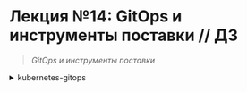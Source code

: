 # **Лекция №14: GitOps и инструменты поставки // ДЗ**
> _GitOps и инструменты поставки_
<details>
  <summary>kubernetes-gitops</summary>

## **Задание:**
Цель:
В данном дз студенты познакомятся с такими инструментами как ArgoCD, Flux, Flagger. Научатся при помощи этих инструментов деплоить приложение в кластер.

Описание/Пошаговая инструкция выполнения домашнего задания:
Все действия описаны в методическом указании.

Критерии оценки:
0 б. - задание не выполнено
1 б. - задание выполнено
2 б. - выполнены все дополнительные задания

---

## **Выполнено:**

### 1. Подготовка GitLab репозитария

~~~bash
git clone https://github.com/GoogleCloudPlatform/microservices-demo
cd microservices-demo
git remote add gitlab git@gitlab.com:dpnev/microservices-demo.git
git remote remove origin
git push -uf gitlab main
~~~

### 2. Создание Helm чартов
Скопируем готовые чарты из [демонстрационного репозитория](https://gitlab.com/express42/kubernetes-platform-demo/microservices-demo/) (директория `deploy/charts` )
~~~bash
tree -L 1 deploy/charts
~~~
~~~
deploy/charts
├── adservice
├── cartservice
├── checkoutservice
├── currencyservice
├── emailservice
├── frontend
├── grafana-load-dashboards
├── loadgenerator
├── paymentservice
├── productcatalogservice
├── recommendationservice
└── shippingservice
~~~

### 3. Подготовка Kubernetes кластера

Поднимаем кластер k8s в yandex-cloud со следующими параметрами:
  - Как минимум 4 ноды типа `standard-v1` (Terraform способ) 
~~~bash
cd terraform-k8s
terraform init
terraform plan
terraform apply
~~~
  - Как минимум 4 ноды типа `standard-v1` (yc cli)
~~~bash
yc managed-kubernetes cluster create k8s-4otus \
--network-id "enp4jp0tqr08ga9s2db6" \
--zone "ru-central1-c" \
--subnet-id "b0cano23aicjlcfpskk3" \
--public-ip \
--release-channel RAPID \
--version 1.24 \
--node-service-account-name tfuser \
--service-account-id "aje43vf2rvfqf5tahtuf" \
--cloud-id "b1g85rkpqt0ukuce35r3" \
--folder-id "b1go8bvc3bokuukkbj26" \
--token "TOKEN" \
--no-user-output
~~~

~~~bash
yc managed-kubernetes node-group create k8s-4otus-node-pool \
--cluster-name k8s-4otus \
--fixed-size 2 \
--platform standard-v1 \
--memory 4 \
--cores 2 \
--disk-size 30 \
--disk-type network-hdd \
--version 1.24 \
--cloud-id "b1g85rkpqt0ukuce35r3" \
--folder-id "b1go8bvc3bokuukkbj26" \
--token "TOKEN"
~~~

~~~bash
yc managed-kubernetes cluster get-credentials k8s-4otus --external --force --folder-id b1go8bvc3bokuukkbj26
~~~

 - Проверяем
~~~bash
kubectl get nodes
~~~
~~~
NAME                        STATUS   ROLES    AGE    VERSION
cl1cm56gb3duo2nvbfcb-asun   Ready    <none>   159m   v1.23.6
cl1cm56gb3duo2nvbfcb-ovaq   Ready    <none>   159m   v1.23.6
cl1cm56gb3duo2nvbfcb-ycod   Ready    <none>   159m   v1.23.6
cl1cm56gb3duo2nvbfcb-yjem   Ready    <none>   159m   v1.23.6
~~~

 - Т.к. в `YandexCloud` не реализована установка `Istio` как аддона, ставим `Istio` через Helm:
~~~bash
helm repo add istio https://istio-release.storage.googleapis.com/charts
helm repo update istio
kubectl create namespace istio-system
helm install istio-base istio/base -n istio-system --version 1.17.1
helm install istiod istio/istiod -n istio-system --wait --version 1.17.1
~~~

Проверяем
~~~bash
helm ls -n istio-system
~~~
~~~
NAME            NAMESPACE       REVISION        UPDATED                                 STATUS          CHART           APP VERSION
istio-base      istio-system    1               2023-03-08 22:59:12.30553833 +0300 MSK  deployed        base-1.17.1     1.17.1     
istiod          istio-system    1               2023-03-08 22:59:15.366238727 +0300 MSK deployed        istiod-1.17.1   1.17.1 
~~~

~~~bash
helm status istiod -n istio-system
~~~
~~~
NAME: istiod
LAST DEPLOYED: Wed Mar  8 22:59:15 2023
NAMESPACE: istio-system
STATUS: deployed
REVISION: 1
TEST SUITE: None
NOTES:
"istiod" successfully installed!

To learn more about the release, try:
  $ helm status istiod
  $ helm get all istiod

Next steps:
  * Deploy a Gateway: https://istio.io/latest/docs/setup/additional-setup/gateway/
  * Try out our tasks to get started on common configurations:
    * https://istio.io/latest/docs/tasks/traffic-management
    * https://istio.io/latest/docs/tasks/security/
    * https://istio.io/latest/docs/tasks/policy-enforcement/
    * https://istio.io/latest/docs/tasks/policy-enforcement/
  * Review the list of actively supported releases, CVE publications and our hardening guide:
    * https://istio.io/latest/docs/releases/supported-releases/
    * https://istio.io/latest/news/security/
    * https://istio.io/latest/docs/ops/best-practices/security/

For further documentation see https://istio.io website

Tell us how your install/upgrade experience went at https://forms.gle/hMHGiwZHPU7UQRWe9
~~~

~~~bash
kubectl get deployments -n istio-system --output wide
~~~

~~~
NAME     READY   UP-TO-DATE   AVAILABLE   AGE   CONTAINERS   IMAGES                         SELECTOR
istiod   1/1     1            1           20s   discovery    docker.io/istio/pilot:1.17.1   istio=pilot
~~~

Install an Istio ingress gateway
~~~bash
kubectl create namespace istio-ingress
kubectl label namespace istio-ingress istio-injection=enabled
helm install istio-ingress istio/gateway -n istio-ingress --wait --version 1.17.1
~~~

### Подготовка Kubernetes кластера | Задание со ⭐
- Автоматизируйте создание Kubernetes кластера
- Кластер должен разворачиваться после запуска pipeline в GitLab

Подготовлен следующие манифесты для автоматического разворачивания кластера с `Istio` после запуска pipeline в GitLab 
<details>
  <summary>.gitlab-ci.yaml, .variables.yaml </summary>

~~~yaml
include: '.variables.yaml'

stages:
- k8s-ycloud
- dismiss

.base_yc:
before_script:
# Install YC CLI.
    - curl https://storage.yandexcloud.net/yandexcloud-yc/install.sh | bash -s -- -a && cp /root/yandex-cloud/bin/yc /usr/bin/
    - |
      cat <<EOF >> /root/.config/yandex-cloud/config.yaml
      current: default
      profiles:
        default:
          token: ${CI_YC_TOKEN}
          cloud-id: ${CI_CLOUD_ID}
          folder-id: ${CI_CLOUD_ID}
          compute-default-zone: ru-central1-c
      EOF
    - cat /root/.config/yandex-cloud/config.yaml


.managed_kubernetes_create: &managed_kubernetes_create
# Create yc managed kubernetes cluster
- >-
  yc managed-kubernetes cluster create ${CI_CLUSTER_NAME} --network-id ${CI_NETWORK_ID}
  --zone ${CI_ZONE} --subnet-id ${CI_SUBNET_ID} --public-ip --release-channel RAPID
  --version ${CI_K8S_VERSION} --node-service-account-name ${CI_NODE_SERVICE_ACCOUNT_NAME}
  --service-account-id ${CI_SERVICE_ACCOUNT_ID} --cloud-id ${CI_CLOUD_ID}
  --folder-id ${CI_FOLDER_ID} --token ${CI_YC_TOKEN} --no-user-output --enable-network-policy

.managed_node_group_create: &managed_node_group_create
- >-
  yc managed-kubernetes node-group create ${CI_NODE_POOL} --cluster-name ${CI_CLUSTER_NAME}
  --auto-scale min=${CI_AUTO_SCALE_INITIAL},max=${CI_AUTO_SCALE_MAX},initial=${CI_AUTO_SCALE_INITIAL}
  --platform ${CI_NODE_PLATFORM} --memory ${CI_NODE_MEMORY} --cores ${CI_NODE_CORES}
  --disk-type ${CI_NODE_DISK_TYPE} --disk-size ${CI_NODE_DISK_SIZE} --version ${CI_K8S_VERSION}
  --cloud-id ${CI_CLOUD_ID} --folder-id ${CI_FOLDER_ID} --token ${CI_YC_TOKEN}
  --network-interface subnets=${CI_SUBNET_ID},ipv4-address=nat


.kubectl_install: &kubectl_install
- wget -O /usr/local/bin/kubectl "https://storage.googleapis.com/kubernetes-release/release/${CI_KUBECTL_VER}/bin/linux/amd64/kubectl"
- chmod +x /usr/local/bin/kubectl
- |
      yc managed-kubernetes cluster get-credentials ${CI_CLUSTER_NAME} --context-name default \
  --external --force --cloud-id ${CI_CLOUD_ID} --folder-id ${CI_FOLDER_ID} --token ${CI_YC_TOKEN}
- ls -la /root/.kube/
- cat /root/.kube/config
- kubectl cluster-info --kubeconfig /root/.kube/config

.helm_install: &helm_install
- |
      export HELM_URL="https://get.helm.sh"
  export HELM_TAR_FILE="helm-${CI_HELM_VER}-linux-amd64.tar.gz"
  echo "install HELM ${CI_HELM_VER} from \"${HELM_URL}/${HELM_TAR_FILE}\""
  mkdir -p /tmp/helm
  wget -O "/tmp/${HELM_TAR_FILE}" "${HELM_URL}/${HELM_TAR_FILE}"
  tar -xzvf "/tmp/${HELM_TAR_FILE}" -C /tmp/helm
  mv /tmp/helm/linux-amd64/helm /usr/bin/helm
  rm -rf /tmp/helm
  chmod +x /usr/bin/helm
  helm version

.istio_install: &istio_install
- helm repo add istio https://istio-release.storage.googleapis.com/charts
- helm repo update istio
- kubectl create namespace istio-system || true
- helm upgrade --install istio-base istio/base -n istio-system --version ${CI_ISTIO_VERSION}
- helm ls -n istio-system
- helm upgrade --install istiod istio/istiod -n istio-system --version ${CI_ISTIO_VERSION} --wait
- helm ls -n istio-system
- helm status istiod -n istio-system
- kubectl create namespace istio-ingress || true
- kubectl label namespace istio-ingress istio-injection=enabled
- helm upgrade --install istio-ingress istio/gateway -n istio-ingress --version ${CI_ISTIO_VERSION} --wait

.dismiss:
extends: .base_yc
script:
- yc managed-kubernetes cluster delete ${CI_CLUSTER_NAME} --cloud-id ${CI_CLOUD_ID} --folder-id ${CI_FOLDER_ID} --token ${CI_YC_TOKEN}

k8s-ycloud:
extends: .base_yc
stage: k8s-ycloud
allow_failure: true
script:
- *managed_kubernetes_create
- *managed_node_group_create
- *kubectl_install
- *helm_install
- *istio_install

dismiss:
extends: .dismiss
stage: dismiss
when: manual
~~~
- `.variables.yml`
~~~yaml
variables:
  CI_CLUSTER_NAME: k8s-4otus
  CI_NETWORK_ID: enp4jp0tqr08ga9s2db6
  CI_ZONE: ru-central1-c
  CI_SUBNET_ID: b0cano23aicjlcfpskk3
  CI_K8S_VERSION: "1.24"
  CI_NODE_SERVICE_ACCOUNT_NAME: tfuser
  CI_SERVICE_ACCOUNT_ID: aje43vf2rvfqf5tahtuf
  CI_CLOUD_ID: b1g85rkpqt0ukuce35r3
  CI_FOLDER_ID: b1go8bvc3bokuukkbj26
  CI_NODE_POOL: k8s-4otus-node-pool
  CI_AUTO_SCALE_MIN: 1
  CI_AUTO_SCALE_MAX: 4
  CI_AUTO_SCALE_INITIAL: 1
  CI_NODE_PLATFORM: standard-v1
  CI_NODE_MEMORY: 4
  CI_NODE_CORES: 2
  CI_NODE_DISK_TYPE: network-hdd
  CI_NODE_DISK_SIZE: 30
  CI_KUBECTL_VER: v1.25.3
  CI_HELM_VER: v3.11.2
  CI_ISTIO_VERSION: 1.17.1
~~~

</details>

### 4. Continuous Integration | Задание со ⭐
Подготовим pipeline, который будет содержать следующие стадии: 
- Сборку Docker образа для каждого из микросервисов
- Push данного образа в Docker Hub
В качестве тега образа используем `tag` коммита, инициирующего сборку (переменная `CI_COMMIT_TAG` в GitLab CI)

- Создаем файл `.build.yaml` следующего содержания
~~~yaml
build:adservice:
  extends: build
  variables: 
    SERVICE: adservice
    SRVPATH: adservice

build:checkoutservice:
  extends: build
  variables: 
    SERVICE: checkoutservice
    SRVPATH: checkoutservice
...
~~~

- И добавляем в манифест pipeline описание джобы билда 
~~~yaml
build:
  extends: .docker
  stage: build
  allow_failure: true
  before_script:
    - docker login --username oauth --password ${CI_YC_TOKEN} cr.yandex
  script:
    - cd src/${SRVPATH}
    - docker build . -f Dockerfile -t cr.yandex/${CI_CR_YANDEX_ID}/${SERVICE}:${CI_COMMIT_SHORT_SHA}
    - docker push cr.yandex/${CI_CR_YANDEX_ID}/${SERVICE}:${CI_COMMIT_SHORT_SHA}
~~~

Образы у нас успешно собираются и также удачно у нас заканчивается бесплатный лимит времени на раннерах Гитлаба.
Если что, придется отложить запуск CI/CD до следующего месяца :)  
![img_1.png](img_1.png)

![img.png](img.png)

![img_2.png](img_2.png)

### 5. GitOps

Подготовка
> https://github.com/fluxcd/helm-operator/tree/master/chart/helm-operator

- Добавим официальный репозиторий Flux
~~~bash
helm repo add fluxcd https://charts.fluxcd.io
helm repo update fluxcd
~~~

- Установим CRD, добавляющую в кластер новый ресурс - HelmRelease:
~~~bash
kubectl apply -f https://raw.githubusercontent.com/fluxcd/helm-operator/1.4.4/deploy/crds.yaml
~~~

- Произведем установку Flux в кластер, в namespace flux
~~~bash
kubectl create namespace flux
helm upgrade --install flux fluxcd/flux -f flux.values.yaml --namespace flux
~~~
~~~
NOTES:
Get the Git deploy key by either (a) running

  kubectl -n flux logs deployment/flux | grep identity.pub | cut -d '"' -f2

or by (b) installing fluxctl through
https://fluxcd.io/legacy/flux/references/fluxctl/#installing-fluxctl
and running:

  fluxctl identity --k8s-fwd-ns flux

---
**Flux v1 is deprecated, please upgrade to v2 as soon as possible!**
~~~

- Наконец, добавим в свой профиль GitLab публичный ssh-ключ, при помощи которого flux получит доступ к нашему git-репозиторию.
~~~bash
kubectl -n flux logs deployment/flux | grep identity.pub | cut -d '"' -f2
~~~

- Установим Helm operator:
~~~bash
helm upgrade --install helm-operator fluxcd/helm-operator -f helm-operator.values.yaml --namespace flux
~~~
~~~
Release "helm-operator" does not exist. Installing it now.
NAME: helm-operator
LAST DEPLOYED: Sun Mar 19 18:04:06 2023
NAMESPACE: flux
STATUS: deployed
REVISION: 1
TEST SUITE: None
NOTES:
Flux Helm Operator docs https://fluxcd.io/legacy/helm-operator

Example:

AUTH_VALUES=$(cat <<-END
usePassword: true
password: "redis_pass"
usePasswordFile: true
END
)

kubectl create secret generic redis-auth --from-literal=values.yaml="$AUTH_VALUES"

`cat <<EOF | kubectl apply -f -
apiVersion: helm.fluxcd.io/v1
kind: HelmRelease
metadata:
  name: redis
  namespace: default
spec:
  releaseName: redis
  chart:
    repository: https://kubernetes-charts.storage.googleapis.com
    name: redis
    version: 10.5.7
  valuesFrom:
  - secretKeyRef:
      name: redis-auth
  values:
    master:
      persistence:
        enabled: false
    volumePermissions:
      enabled: true
    metrics:
      enabled: true
    cluster:
      enabled: false
EOF`

watch kubectl get hr
~~~

- Установим fluxctl на локальную машину для управления нашим CD инструментом.
~~~bash
curl -s https://fluxcd.io/install.sh | sudo bash
~~~

Пришло время проверить корректность работы Flux. Как мы уже знаем, Flux умеет автоматически синхронизировать состояние кластера и
репозитория. Это касается не только сущностей HelmRelease , которыми мы будем оперировать для развертывания приложения, но и обыкновенных манифестов.
Поместим манифест, описывающий namespace `microservices-demo` в директорию `deploy/namespaces` и сделаем push в GitLab:
~~~bash
kubectl get ns | grep microservices-demo  
~~~
~~~
microservices-demo   Active   24s
~~~
~~~bash
kubectl logs flux-7875d5c549-fjpxj -n flux | grep microservices-demo 
~~~
~~~
...
ts=2023-03-18T21:00:36.291919662Z caller=sync.go:608 method=Sync cmd="kubectl apply -f -" took=1.352943488s err=null output="namespace/microservices-demo created"
...
~~~

Мы подобрались к сущностям, которыми управляет helm-operator - `HelmRelease`.
Для описания сущностей такого вида создадим отдельную директорию deploy/releases и поместим туда файл `frontend.yaml` с описанием конфигурации релиза.
~~~yaml
apiVersion: helm.fluxcd.io/v1
kind: HelmRelease
metadata:
  name: frontend
  namespace: microservices-demo
  annotations:
    fluxcd.io/ignore: "false"
    # fluxcd.io/automated: "true" Аннотация разрешает автоматическое обновление релиза в  Kubernetes кластере
    # в случае изменения версии Docker образа в Registry
    fluxcd.io/automated: "true"
    # Указываем Flux следить за обновлениями конкретных Docker образов
    # в Registry.
    # Новыми считаются только образы, имеющие версию выше текущей и
    # отвечающие маске семантического версионирования ~0.0 (например,
    # 0.0.1, 0.0.72, но не 1.0.0)
    flux.weave.works/tag.chart-image: semver:~v0.0
spec:
  releaseName: frontend
  helmVersion: v3
  # Helm chart, используемый для развертывания релиза. В нашем случае
  #указываем git-репозиторий, и директорию с чартом внутри него
  chart:
    git: git@gitlab.com:dpnev/microservices-demo.git
    ref: main
    path: deploy/charts/frontend
  # Переопределяем переменные Helm chart. В дальнейшем Flux может сам
  # переписывать эти значения и делать commit в git-репозиторий (например,
  # изменять тег Docker образа при его обновлении в Registry)
  values:
    image:
      repository: cr.yandex/crpn6n5ssda7s8tdsdf5/frontend
      tag: v0.0.1
~~~

### HelmRelease | Проверка

- Ловим ошибку в логах `helm-operator` про `kind: ServiceMonitor` при деплое из чарта `deploy/charts/frontend` и поэтому ставим дополнительно `prometheus-operator` через  `kubectl apply` из [офф. репозитория](https://github.com/prometheus-operator/kube-prometheus) (Bring`em on!)
~~~bash
cd ./kube-prometheus
# Create the namespace and CRDs, and then wait for them to be available before creating the remaining resources
# Note that due to some CRD size we are using kubectl server-side apply feature which is generally available since kubernetes 1.22.
# If you are using previous kubernetes versions this feature may not be available and you would need to use kubectl create instead.
kubectl apply --server-side -f manifests/setup
kubectl wait \
--for condition=Established \
--all CustomResourceDefinition \
--namespace=monitoring
kubectl apply -f manifests/
~~~
и ставим так же `Ingress`
~~~bash
helm repo add ingress-nginx https://kubernetes.github.io/ingress-nginx
helm repo update ingress-nginx
~~~
~~~bash
kubectl create ns nginx-ingress
helm upgrade --install nginx-ingress-release ingress-nginx/ingress-nginx \
 --namespace=nginx-ingress --version="4.4.2"
~~~

- Инициируем синхронизацию вручную
~~~bash
fluxctl --k8s-fwd-ns flux sync
~~~

Убедимся что HelmRelease для микросервиса frontend появился в кластере:
~~~bash
kubectl get helmrelease -n microservices-demo
~~~
~~~
NAME       RELEASE    PHASE       RELEASESTATUS   MESSAGE                                                                       AGE
frontend   frontend   Succeeded   deployed        Release was successful for Helm release 'frontend' in 'microservices-demo'.   61m
~~~

~~~bash
helm list -n microservices-demo
~~~
~~~
helm list -n microservices-demo
NAME            NAMESPACE               REVISION        UPDATED                                 STATUS          CHART           APP VERSION
frontend        microservices-demo      1               2023-03-19 15:58:09.62715469 +0000 UTC  deployed        frontend-0.21.0 1.16.0   
~~~

### Обновление образа

Т.к. у нас закончилось время на раннерах GitLab вместо сборки нам остается только тегирование образа до версии v0.0.2
~~~bash
docker tag cr.yandex/crpn6n5ssda7s8tdsdf5/frontend:41ff6a8d registry.gitlab.com/dpnev/microservices-demo/frontend:v0.0.5
docker push registry.gitlab.com/dpnev/microservices-demo/frontend:v0.0.5
~~~

Дождемся автоматического обновления релиза в Kubernetes кластере
~~~bash
watch helm history frontend -n microservices-demo                                                                    
~~~
~~~
REVISION        UPDATED                         STATUS          CHART           APP VERSION     DESCRIPTION     
1               Sun Mar 19 15:58:09 2023        superseded      frontend-0.21.0 1.16.0          Install complete
2               Sun Mar 19 17:37:43 2023        deployed        frontend-0.21.0 1.16.0          Upgrade complete
~~~

Проверим, изменилось ли что-либо в git-репозитории (в частности, в файле deploy/releases/frontend.yaml )
![img_3.png](img_3.png)

### Обновление Helm chart

1. Попробуем внести изменения в Helm chart frontend и поменять имя `deployment` на `frontend-hipster`
2. Сделаем push измененного Helm chart в GitLab и понаблюдаем за процессом
~~~
│ ts=2023-03-19T18:14:38.005391399Z caller=release.go:353 component=release release=frontend targetNamespace=microservices-demo resource=microservices-demo:helmrelease/frontend helmVersion=v3 info="running upgrade" action=upgrade                                            │
│ ts=2023-03-19T18:14:38.043672831Z caller=helm.go:69 component=helm version=v3 info="preparing upgrade for frontend" targetNamespace=microservices-demo release=frontend                                                                                                        │
│ ts=2023-03-19T18:14:38.049694917Z caller=helm.go:69 component=helm version=v3 info="resetting values to the chart's original version" targetNamespace=microservices-demo release=frontend                                                                                      │
│ ts=2023-03-19T18:14:39.08960667Z caller=helm.go:69 component=helm version=v3 info="performing update for frontend" targetNamespace=microservices-demo release=frontend                                                                                                         │
│ ts=2023-03-19T18:14:39.116000675Z caller=helm.go:69 component=helm version=v3 info="creating upgraded release for frontend" targetNamespace=microservices-demo release=frontend                                                                                                │
│ ts=2023-03-19T18:14:39.131266821Z caller=helm.go:69 component=helm version=v3 info="checking 5 resources for changes" targetNamespace=microservices-demo release=frontend                                                                                                      │
│ ts=2023-03-19T18:14:39.139887602Z caller=helm.go:69 component=helm version=v3 info="Looks like there are no changes for Service \"frontend\"" targetNamespace=microservices-demo release=frontend                                                                              │
│ ts=2023-03-19T18:14:39.170376272Z caller=helm.go:69 component=helm version=v3 info="Created a new Deployment called \"frontend-hipster\" in microservices-demo\n" targetNamespace=microservices-demo release=frontend                                                          │
│ ts=2023-03-19T18:14:39.341628164Z caller=helm.go:69 component=helm version=v3 info="Deleting \"frontend\" in microservices-demo..." targetNamespace=microservices-demo release=frontend                                                                                        │
│ ts=2023-03-19T18:14:39.360912302Z caller=helm.go:69 component=helm version=v3 info="updating status for upgraded release for frontend" targetNamespace=microservices-demo release=frontend                                                                                     │
│ ts=2023-03-19T18:14:39.459025259Z caller=release.go:364 component=release release=frontend targetNamespace=microservices-demo resource=microservices-demo:helmrelease/frontend helmVersion=v3 info="upgrade succeeded" revision=6b577e2a2cc3e7b05b5bc0e16e4eb4d1249ddddd phase │
│ ts=2023-03-19T18:15:08.291572703Z caller=release.go:79 component=release release=frontend targetNamespace=microservices-demo resource=microservices-demo:helmrelease/frontend helmVersion=v3 info="starting sync run"                                                          │
│ ts=2023-03-19T18:15:08.683990547Z caller=release.go:289 component=release release=frontend targetNamespace=microservices-demo resource=microservices-demo:helmrelease/frontend helmVersion=v3 info="running dry-run upgrade to compare with release version '5'" action=dry-ru │
│ ts=2023-03-19T18:15:08.69136116Z caller=helm.go:69 component=helm version=v3 info="preparing upgrade for frontend" targetNamespace=microservices-demo release=frontend                                                                                                         │
│ ts=2023-03-19T18:15:08.699723971Z caller=helm.go:69 component=helm version=v3 info="resetting values to the chart's original version" targetNamespace=microservices-demo release=frontend                                                                                      │
~~~

### Самостоятельное задание

Добавим манифесты HelmRelease для всех микросервисов входящих в состав HipsterShop
Проверим, что все микросервисы успешно развернулись в Kubernetes кластере:
~~~bash
#docker tag cr.yandex/crpn6n5ssda7s8tdsdf5/frontend:41ff6a8d registry.gitlab.com/dpnev/microservices-demo/frontend:v0.0.5
#docker push registry.gitlab.com/dpnev/microservices-demo/frontend:v0.0.5
docker pull cr.yandex/crpn6n5ssda7s8tdsdf5/adservice:41ff6a8d
docker tag cr.yandex/crpn6n5ssda7s8tdsdf5/adservice:41ff6a8d registry.gitlab.com/dpnev/microservices-demo/adservice:v0.0.1
docker push registry.gitlab.com/dpnev/microservices-demo/adservice:v0.0.1

docker pull cr.yandex/crpn6n5ssda7s8tdsdf5/cartservice:41ff6a8d
docker tag cr.yandex/crpn6n5ssda7s8tdsdf5/cartservice:41ff6a8d registry.gitlab.com/dpnev/microservices-demo/cartservice:v0.0.1
docker push registry.gitlab.com/dpnev/microservices-demo/cartservice:v0.0.1

docker pull cr.yandex/crpn6n5ssda7s8tdsdf5/checkoutservice:41ff6a8d
docker tag cr.yandex/crpn6n5ssda7s8tdsdf5/checkoutservice:41ff6a8d registry.gitlab.com/dpnev/microservices-demo/checkoutservice:v0.0.1
docker push registry.gitlab.com/dpnev/microservices-demo/checkoutservice:v0.0.1

docker pull cr.yandex/crpn6n5ssda7s8tdsdf5/currencyservice:41ff6a8d
docker tag cr.yandex/crpn6n5ssda7s8tdsdf5/currencyservice:41ff6a8d registry.gitlab.com/dpnev/microservices-demo/currencyservice:v0.0.1
docker push registry.gitlab.com/dpnev/microservices-demo/currencyservice:v0.0.1

docker pull cr.yandex/crpn6n5ssda7s8tdsdf5/emailservice:41ff6a8d
docker tag cr.yandex/crpn6n5ssda7s8tdsdf5/emailservice:41ff6a8d registry.gitlab.com/dpnev/microservices-demo/emailservice:v0.0.1
docker push registry.gitlab.com/dpnev/microservices-demo/emailservice:v0.0.1

docker pull cr.yandex/crpn6n5ssda7s8tdsdf5/loadgenerator:41ff6a8d
docker tag cr.yandex/crpn6n5ssda7s8tdsdf5/loadgenerator:41ff6a8d registry.gitlab.com/dpnev/microservices-demo/loadgenerator:v0.0.1
docker push registry.gitlab.com/dpnev/microservices-demo/loadgenerator:v0.0.1

docker pull cr.yandex/crpn6n5ssda7s8tdsdf5/paymentservice:41ff6a8d
docker tag cr.yandex/crpn6n5ssda7s8tdsdf5/paymentservice:41ff6a8d registry.gitlab.com/dpnev/microservices-demo/paymentservice:v0.0.1
docker push registry.gitlab.com/dpnev/microservices-demo/paymentservice:v0.0.1

docker pull cr.yandex/crpn6n5ssda7s8tdsdf5/productcatalogservice:41ff6a8d
docker tag cr.yandex/crpn6n5ssda7s8tdsdf5/productcatalogservice:41ff6a8d registry.gitlab.com/dpnev/microservices-demo/productcatalogservice:v0.0.1
docker push registry.gitlab.com/dpnev/microservices-demo/productcatalogservice:v0.0.1

docker pull cr.yandex/crpn6n5ssda7s8tdsdf5/recommendationservice:41ff6a8d
docker tag cr.yandex/crpn6n5ssda7s8tdsdf5/recommendationservice:41ff6a8d registry.gitlab.com/dpnev/microservices-demo/recommendationservice:v0.0.1
docker push registry.gitlab.com/dpnev/microservices-demo/recommendationservice:v0.0.1

docker pull cr.yandex/crpn6n5ssda7s8tdsdf5/shippingservice:41ff6a8d
docker tag cr.yandex/crpn6n5ssda7s8tdsdf5/shippingservice:41ff6a8d registry.gitlab.com/dpnev/microservices-demo/shippingservice:v0.0.1
docker push registry.gitlab.com/dpnev/microservices-demo/shippingservice:v0.0.1
~~~



# **Полезное:**

- https://cloud.yandex.ru/docs/security/domains/kubernetes
- https://istio.io/latest/docs/setup/install/helm/


~~~bash
yc managed-kubernetes cluster stop k8s-4otus
~~~

~~~bash
yc managed-kubernetes cluster start k8s-4otus
~~~

~~~bash
fluxctl --k8s-fwd-ns flux sync
~~~

</details>
